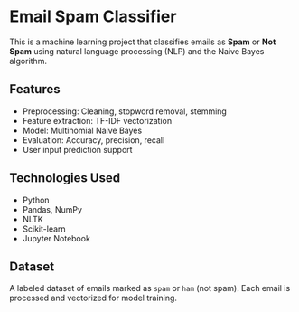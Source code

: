 # Email Spam Classifier

This is a machine learning project that classifies emails as **Spam** or **Not Spam** using natural language processing (NLP) and the Naive Bayes algorithm.

## Features

- Preprocessing: Cleaning, stopword removal, stemming
- Feature extraction: TF-IDF vectorization
- Model: Multinomial Naive Bayes
- Evaluation: Accuracy, precision, recall
- User input prediction support

## Technologies Used

- Python
- Pandas, NumPy
- NLTK
- Scikit-learn
- Jupyter Notebook

## Dataset

A labeled dataset of emails marked as `spam` or `ham` (not spam). Each email is processed and vectorized for model training.

